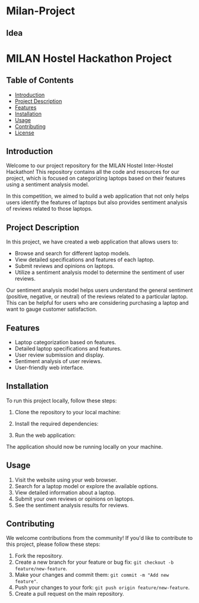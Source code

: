 # Milan-Project

## Idea

# MILAN Hostel Hackathon Project


## Table of Contents
- [Introduction](#introduction)
- [Project Description](#project-description)
- [Features](#features)
- [Installation](#installation)
- [Usage](#usage)
- [Contributing](#contributing)
- [License](#license)

## Introduction

Welcome to our project repository for the MILAN Hostel Inter-Hostel Hackathon! This repository contains all the code and resources for our project, which is focused on categorizing laptops based on their features using a sentiment analysis model.

In this competition, we aimed to build a web application that not only helps users identify the features of laptops but also provides sentiment analysis of reviews related to those laptops.

## Project Description

In this project, we have created a web application that allows users to:

- Browse and search for different laptop models.
- View detailed specifications and features of each laptop.
- Submit reviews and opinions on laptops.
- Utilize a sentiment analysis model to determine the sentiment of user reviews.

Our sentiment analysis model helps users understand the general sentiment (positive, negative, or neutral) of the reviews related to a particular laptop. This can be helpful for users who are considering purchasing a laptop and want to gauge customer satisfaction.

## Features

- Laptop categorization based on features.
- Detailed laptop specifications and features.
- User review submission and display.
- Sentiment analysis of user reviews.
- User-friendly web interface.

## Installation

To run this project locally, follow these steps:

1. Clone the repository to your local machine:


2. Install the required dependencies:


3. Run the web application:


The application should now be running locally on your machine.

## Usage

1. Visit the website using your web browser.
2. Search for a laptop model or explore the available options.
3. View detailed information about a laptop.
4. Submit your own reviews or opinions on laptops.
5. See the sentiment analysis results for reviews.

## Contributing

We welcome contributions from the community! If you'd like to contribute to this project, please follow these steps:

1. Fork the repository.
2. Create a new branch for your feature or bug fix: `git checkout -b feature/new-feature`.
3. Make your changes and commit them: `git commit -m "Add new feature"`.
4. Push your changes to your fork: `git push origin feature/new-feature`.
5. Create a pull request on the main repository.


